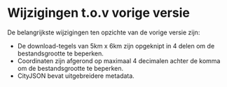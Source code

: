 # Wijzigingen t.o.v vorige versie

De belangrijkste wijzigingen ten opzichte van de vorige versie zijn:
-	De download-tegels van 5km x 6km zijn opgeknipt in 4 delen om de bestandsgrootte te beperken.
-	Coordinaten zijn afgerond op maximaal 4 decimalen achter de komma om de bestandsgrootte te beperken.
-	CityJSON bevat uitgebreidere metadata.
